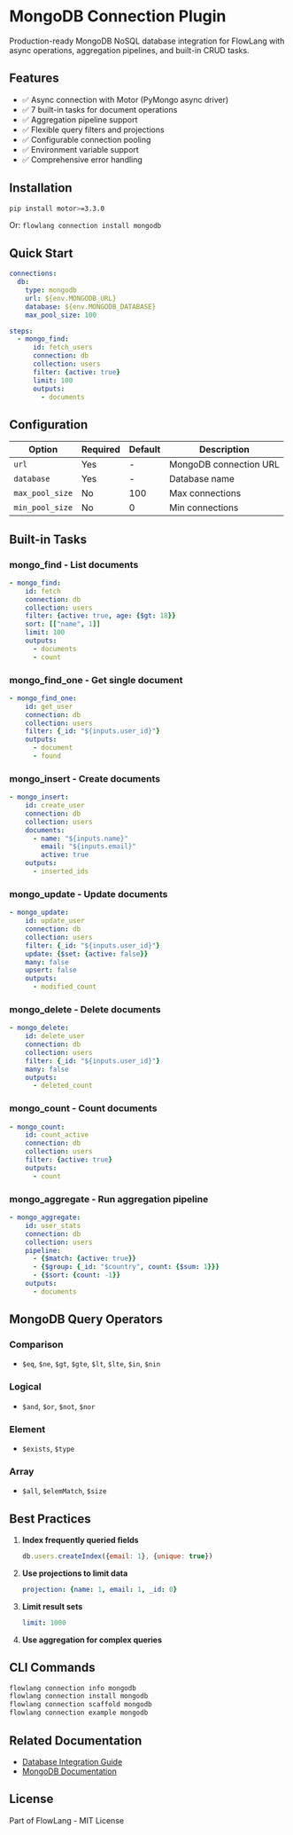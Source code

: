 # MongoDB Connection Plugin

Production-ready MongoDB NoSQL database integration for FlowLang with async operations, aggregation pipelines, and built-in CRUD tasks.

## Features

- ✅ Async connection with Motor (PyMongo async driver)
- ✅ 7 built-in tasks for document operations
- ✅ Aggregation pipeline support
- ✅ Flexible query filters and projections
- ✅ Configurable connection pooling
- ✅ Environment variable support
- ✅ Comprehensive error handling

## Installation

```bash
pip install motor>=3.3.0
```

Or: `flowlang connection install mongodb`

## Quick Start

```yaml
connections:
  db:
    type: mongodb
    url: ${env.MONGODB_URL}
    database: ${env.MONGODB_DATABASE}
    max_pool_size: 100

steps:
  - mongo_find:
      id: fetch_users
      connection: db
      collection: users
      filter: {active: true}
      limit: 100
      outputs:
        - documents
```

## Configuration

| Option | Required | Default | Description |
|--------|----------|---------|-------------|
| `url` | Yes | - | MongoDB connection URL |
| `database` | Yes | - | Database name |
| `max_pool_size` | No | 100 | Max connections |
| `min_pool_size` | No | 0 | Min connections |

## Built-in Tasks

### mongo_find - List documents

```yaml
- mongo_find:
    id: fetch
    connection: db
    collection: users
    filter: {active: true, age: {$gt: 18}}
    sort: [["name", 1]]
    limit: 100
    outputs:
      - documents
      - count
```

### mongo_find_one - Get single document

```yaml
- mongo_find_one:
    id: get_user
    connection: db
    collection: users
    filter: {_id: "${inputs.user_id}"}
    outputs:
      - document
      - found
```

### mongo_insert - Create documents

```yaml
- mongo_insert:
    id: create_user
    connection: db
    collection: users
    documents:
      - name: "${inputs.name}"
        email: "${inputs.email}"
        active: true
    outputs:
      - inserted_ids
```

### mongo_update - Update documents

```yaml
- mongo_update:
    id: update_user
    connection: db
    collection: users
    filter: {_id: "${inputs.user_id}"}
    update: {$set: {active: false}}
    many: false
    upsert: false
    outputs:
      - modified_count
```

### mongo_delete - Delete documents

```yaml
- mongo_delete:
    id: delete_user
    connection: db
    collection: users
    filter: {_id: "${inputs.user_id}"}
    many: false
    outputs:
      - deleted_count
```

### mongo_count - Count documents

```yaml
- mongo_count:
    id: count_active
    connection: db
    collection: users
    filter: {active: true}
    outputs:
      - count
```

### mongo_aggregate - Run aggregation pipeline

```yaml
- mongo_aggregate:
    id: user_stats
    connection: db
    collection: users
    pipeline:
      - {$match: {active: true}}
      - {$group: {_id: "$country", count: {$sum: 1}}}
      - {$sort: {count: -1}}
    outputs:
      - documents
```

## MongoDB Query Operators

### Comparison
- `$eq`, `$ne`, `$gt`, `$gte`, `$lt`, `$lte`, `$in`, `$nin`

### Logical
- `$and`, `$or`, `$not`, `$nor`

### Element
- `$exists`, `$type`

### Array
- `$all`, `$elemMatch`, `$size`

## Best Practices

1. **Index frequently queried fields**
   ```javascript
   db.users.createIndex({email: 1}, {unique: true})
   ```

2. **Use projections to limit data**
   ```yaml
   projection: {name: 1, email: 1, _id: 0}
   ```

3. **Limit result sets**
   ```yaml
   limit: 1000
   ```

4. **Use aggregation for complex queries**

## CLI Commands

```bash
flowlang connection info mongodb
flowlang connection install mongodb
flowlang connection scaffold mongodb
flowlang connection example mongodb
```

## Related Documentation

- [Database Integration Guide](../../../docs/database-integration.md)
- [MongoDB Documentation](https://docs.mongodb.com/)

## License

Part of FlowLang - MIT License
